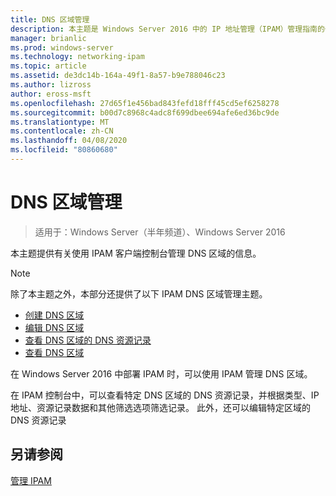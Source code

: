 ```yaml
---
title: DNS 区域管理
description: 本主题是 Windows Server 2016 中的 IP 地址管理（IPAM）管理指南的一部分。
manager: brianlic
ms.prod: windows-server
ms.technology: networking-ipam
ms.topic: article
ms.assetid: de3dc14b-164a-49f1-8a57-b9e788046c23
ms.author: lizross
author: eross-msft
ms.openlocfilehash: 27d65f1e456bad843fefd18fff45cd5ef6258278
ms.sourcegitcommit: b00d7c8968c4adc8f699dbee694afe6ed36bc9de
ms.translationtype: MT
ms.contentlocale: zh-CN
ms.lasthandoff: 04/08/2020
ms.locfileid: "80860680"
---
```

# <a name="dns-zone-management"></a>DNS 区域管理

>适用于：Windows Server（半年频道）、Windows Server 2016

本主题提供有关使用 IPAM 客户端控制台管理 DNS 区域的信息。  
  
> [!NOTE]  
> 除了本主题之外，本部分还提供了以下 IPAM DNS 区域管理主题。  
>   
> -   [创建 DNS 区域](../../technologies/ipam/Create-a-DNS-Zone.md)  
> -   [编辑 DNS 区域](../../technologies/ipam/Edit-a-DNS-Zone.md)  
> -   [查看 DNS 区域的 DNS 资源记录](../../technologies/ipam/View-DNS-Resource-Records-for-a-DNS-Zone.md)  
> -   [查看 DNS 区域](../../technologies/ipam/View-DNS-Zones.md)  
  
在 Windows Server 2016 中部署 IPAM 时，可以使用 IPAM 管理 DNS 区域。  
  
在 IPAM 控制台中，可以查看特定 DNS 区域的 DNS 资源记录，并根据类型、IP 地址、资源记录数据和其他筛选选项筛选记录。 此外，还可以编辑特定区域的 DNS 资源记录  
  
## <a name="see-also"></a>另请参阅  
[管理 IPAM](Manage-IPAM.md)  
  



